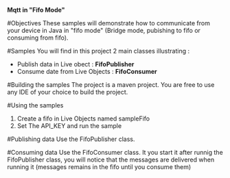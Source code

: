 **Mqtt in "Fifo Mode"**

#Objectives
These samples will demonstrate how to communicate from your device in Java in "fifo mode" (Bridge mode, pubishing to fifo or consuming from fifo). 

#Samples
You will find in this project 2 main classes illustrating :

- Publish data  in Live obect : **FifoPublisher**
- Consume date from Live Objects : **FifoConsumer**

#Building the samples
The project is a maven project. You are free to use any IDE of your choice to build the project.

#Using the samples

1. Create a fifo in Live Objects named sampleFifo
2. Set The API_KEY and run the sample

#Publishing data
Use the FifoPublisher class. 

#Consuming data
Use the FifoConsumer class. It you start it after runnig the FifoPublisher class, you will notice that the messages are delivered when running it (messages remains in the fifo until you consume them)
